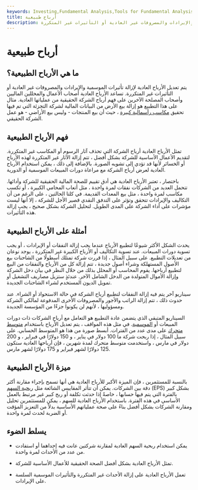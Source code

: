 ```yaml
---
keywords: Investing,Fundamental Analysis,Tools for Fundamental Analysis,Tools
title: أرباح طبيعية
description: يتم تعديل الأرباح العادية لإزالة تأثيرات الموسمية والإيرادات والمصروفات غير العادية أو التأثيرات غير المتكررة.
---
```


# أرباح طبيعية
## ما هي الأرباح الطبيعية؟

يتم تعديل الأرباح العادية لإزالة تأثيرات الموسمية والإيرادات والمصروفات غير العادية أو التأثيرات غير المتكررة. تساعد الأرباح العادية أصحاب الأعمال والمحللين الماليين وأصحاب المصلحة الآخرين على فهم أرباح الشركة الحقيقية من عملياتها العادية. مثال على هذا التطبيع هو إزالة بيع الأرض من البيانات المالية لشركة التجزئة التي تم فيها تحقيق [مكاسب رأسمالية كبيرة](/capitalgain) ، حيث أن بيع المنتجات - وليس بيع الأراضي - هو عمل الشركة الحقيقي.

## فهم الأرباح الطبيعية

تمثل الأرباح العادية أرباح الشركة التي تحذف آثار الرسوم أو المكاسب غير المتكررة. لتقديم الأعمال الأساسية للشركة بشكل أفضل ، تتم إزالة الآثار غير المتكررة لهذه الأرباح أو الخسائر لأنها قد تؤدي إلى تشويه الصورة. بالإضافة إلى ذلك ، يمكن استخدام الأرباح العادية لعرض أرباح الشركة مع مراعاة دورات المبيعات الموسمية أو الدورية.

باختصار ، تعتبر الأرباح العادية هي أدق تقييم للصحة المالية الحقيقية للشركة وأدائها. تتحمل العديد من الشركات نفقات لمرة واحدة ، مثل أتعاب المحامي الكبيرة ، أو تكسب مكاسب لمرة واحدة ، مثل بيع المعدات القديمة. في كلتا الحالتين ، على الرغم من أن التكاليف والإيرادات تتحقق وتؤثر على التدفق النقدي قصير الأجل للشركة ، إلا أنها ليست مؤشرات على أداء الشركة على المدى الطويل. لتحليل الشركة بشكل صحيح ، يجب إزالة هذه التأثيرات.

## أمثلة على الأرباح الطبيعية

يحدث الشكل الأكثر شيوعًا لتطبيع الأرباح عندما يجب إزالة النفقات أو الإيرادات ، أو يجب تسوية دورات المبيعات. عند تسوية التكاليف أو الأرباح الكبيرة غير المتكررة ، يوجد نوعان من تعديلات التطبيع. على سبيل المثال ، إذا قررت شركة تمتلك أسطولًا من الشاحنات بيع الأصول المستهلكة وشراء أصول جديدة ، تتم إزالة كل من الأرباح والنفقات من البيع لتطبيع أرباحها. يقوم المحاسب أو المحلل بذلك من خلال النظر في بيان دخل الشركة وإزالة الأموال المتولدة من الدخل الشامل الآخر. عندئذٍ ستزيل مصاريف التشغيل أو تمويل الديون المستخدم لشراء الشاحنات الجديدة.

سيناريو آخر يتم فيه إزالة النفقات لتطبيع أرباح الشركة في حالة الاستحواذ أو الشراء. عند حدوث ذلك ، تتم إزالة الراتب والأجور والمصروفات الأخرى المدفوعة لمالكي الشركة ومسؤوليها ، لأنهم لن يكونوا جزءًا من المؤسسة الجديدة.

السيناريو المتبقي الذي يتضمن عادة التطبيع هو التعامل مع أرباح الشركات ذات دورات المبيعات أو [الموسمية](/seasonality). في مثل هذه المواقف ، يتم تعديل الأرباح باستخدام [متوسط متحرك](/movingaverage) على مدى عدد من الفترات. أبسط صورة من هذا هو المتوسط الحسابي. على سبيل المثال ، إذا ربحت شركة ما 100 دولار في يناير ، و 150 دولارًا في فبراير ، و 200 دولار في مارس ، واستخدمت متوسط متحرك لمدة شهرين ، فإن أرباحها العادية ستكون 125 دولارًا لشهر فبراير و 175 دولارًا لشهر مارس.

## ميزة الأرباح الطبيعية

بالنسبة للمستثمرين ، فإن الميزة الأكبر للأرباح العادية هي أنها تسمح بإجراء مقارنة أكثر دقة بين الشركات. يمكن أن تتأثر المقاييس الشائعة مثل [ربحية السهم](/eps) (EPS) بشكل كبير بالفترة التي يتم فيها حسابها ، خاصةً إذا حدثت تكلفة أو ربح كبير غير مرتبط بالعمل الأساسي في هذه الفترة. باستخدام الأرباح العادية للسهم ، يمكن للمستثمرين تحليل ومقارنة الشركات بشكل أفضل بناءً على صحة عملياتهم الأساسية بدلاً من التعزيز المؤقت أو الضربة لحدث لمرة واحدة.

## يسلط الضوء

- يمكن استخدام ربحية السهم العادية لمقارنة شركتين عانت فيه إحداهما أو استفادت من عدد من الأحداث لمرة واحدة.

- تمثل الأرباح العادية بشكل أفضل الصحة الحقيقية للأعمال الأساسية للشركة.

- تعمل الأرباح العادية على إزالة الأحداث غير المتكررة والتأثيرات الموسمية السلسة على الإيرادات.

